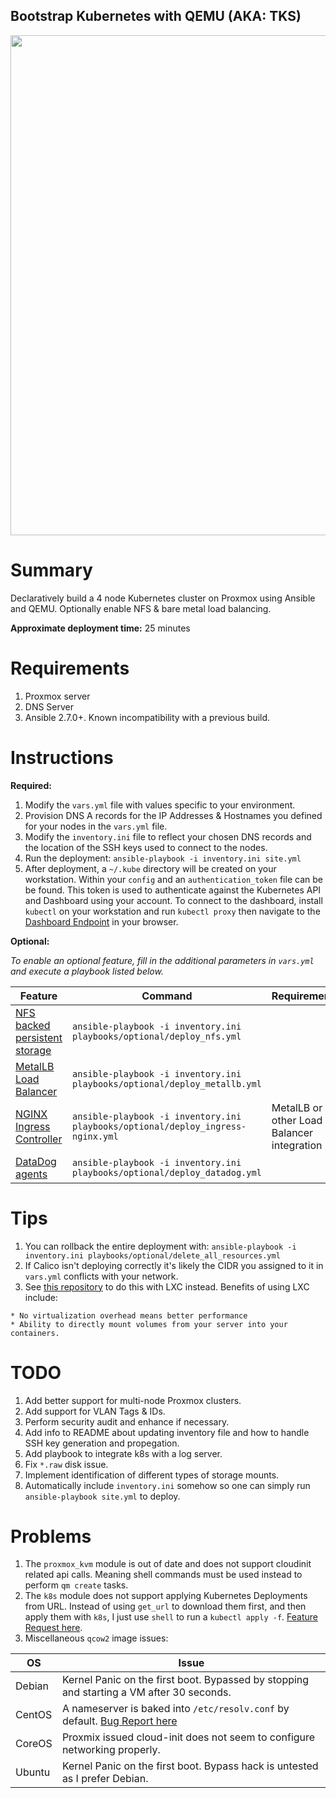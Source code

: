 ## Bootstrap Kubernetes with QEMU (AKA: TKS)

<p align="center">
  <img src="https://raw.githubusercontent.com/zimmertr/Bootstrap-Kubernetes-with-QEMU/master/screenshot.png" width="800">
</p>

# Summary
Declaratively build a 4 node Kubernetes cluster on Proxmox using Ansible and QEMU. Optionally enable NFS & bare metal load balancing.

**Approximate deployment time:** 25 minutes


# Requirements
1. Proxmox server
2. DNS Server
3. Ansible 2.7.0+. Known incompatibility with a previous build.


# Instructions
**Required:**

1. Modify the `vars.yml` file with values specific to your environment.
2. Provision DNS A records for the IP Addresses & Hostnames you defined for your nodes in the `vars.yml` file.
3. Modify the `inventory.ini` file to reflect your chosen DNS records and the location of the SSH keys used to connect to the nodes.
4. Run the deployment: `ansible-playbook -i inventory.ini site.yml`
5. After deployment, a `~/.kube` directory will be created on your workstation. Within your `config` and an `authentication_token` file can be be found. This token is used to authenticate against the Kubernetes API and Dashboard using your account. To connect to the dashboard, install `kubectl` on your workstation and run `kubectl proxy` then navigate to the [Dashboard Endpoint](http://localhost:8001/api/v1/namespaces/kube-system/services/https:kubernetes-dashboard:/proxy/) in your browser.

**Optional:**

*To enable an optional feature, fill in the additional parameters in `vars.yml` and execute a playbook listed below.*

| Feature | Command | Requirements |
| ------- | ------- | ------------ |
| [NFS backed persistent storage](https://github.com/kubernetes-incubator/external-storage/tree/master/nfs-client) | `ansible-playbook -i inventory.ini playbooks/optional/deploy_nfs.yml` | |
| [MetalLB Load Balancer](https://metallb.universe.tf) | `ansible-playbook -i inventory.ini playbooks/optional/deploy_metallb.yml` | | 
| [NGINX Ingress Controller](https://github.com/kubernetes/ingress-nginx) | `ansible-playbook -i inventory.ini playbooks/optional/deploy_ingress-nginx.yml` | MetalLB or other Load Balancer integration |
| [DataDog agents](https://docs.datadoghq.com/integrations/kubernetes/) | `ansible-playbook -i inventory.ini playbooks/optional/deploy_datadog.yml` | |


# Tips
1. You can rollback the entire deployment with: `ansible-playbook -i inventory.ini playbooks/optional/delete_all_resources.yml`
2. If Calico isn't deploying correctly it's likely the CIDR you assigned to it in `vars.yml` conflicts with your network. 
3. See [this repository](https://github.com/zimmertr/Bootstrap-Kubernetes-with-LXC) to do this with LXC instead.  Benefits of using LXC include:
```
* No virtualization overhead means better performance
* Ability to directly mount volumes from your server into your containers.
```


# TODO
1. Add better support for multi-node Proxmox clusters.
2. Add support for VLAN Tags & IDs.
3. Perform security audit and enhance if necessary.
4. Add info to README about updating inventory file and how to handle SSH key generation and propegation.
5. Add playbook to integrate k8s with a log server.
6. Fix `*.raw` disk issue.
7. Implement identification of different types of storage mounts.
8. Automatically include `inventory.ini` somehow so one can simply run `ansible-playbook site.yml` to deploy.

# Problems
1. The `proxmox_kvm` module is out of date and does not support cloudinit related api calls. Meaning shell commands must be used instead to perform `qm create` tasks. 
2. The `k8s` module does not support applying Kubernetes Deployments from URL. Instead of using `get_url` to download them first, and then apply them with `k8s`, I just use `shell` to run a `kubectl apply -f`. [Feature Request here](https://github.com/ansible/ansible/issues/48402).
3. Miscellaneous `qcow2` image issues:

| OS | Issue |
| -- | ----- |
| Debian | Kernel Panic on the first boot. Bypassed by stopping and starting a VM after 30 seconds. |
| CentOS | A nameserver is baked into `/etc/resolv.conf` by default. [Bug Report here](https://bugs.centos.org/view.php?id=15426) |
| CoreOS | Proxmix issued cloud-init does not seem to configure networking properly. |
| Ubuntu | Kernel Panic on the first boot. Bypass hack is untested as I prefer Debian. |

